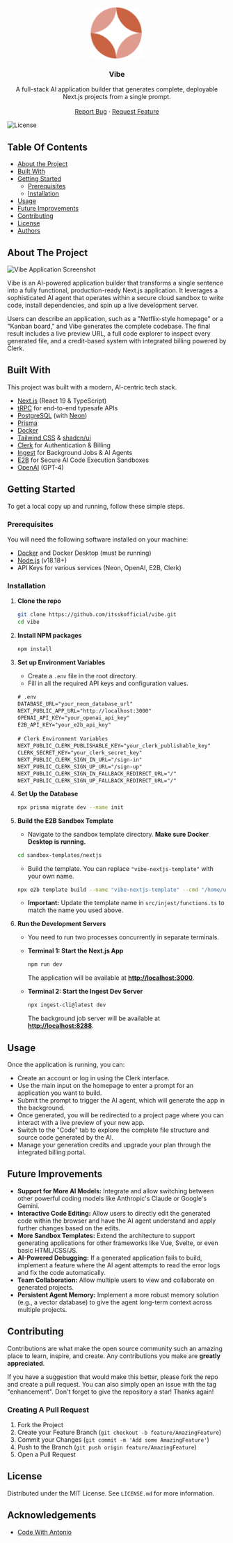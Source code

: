 <br/>
<p align="center">
  <a href="https://github.com/itsskofficial/Agentic-AI">
    <!-- You can replace this with a link to your project logo or a screenshot -->
    <img src="./src/public/logo.svg" alt="Logo" width="120">
  </a>

  <h3 align="center">Vibe</h3>

  <p align="center">
    A full-stack AI application builder that generates complete, deployable Next.js projects from a single prompt.
    <br/>
    <br/>
    <a href="https://github.com/itsskofficial/Agentic-AI/issues">Report Bug</a>
    ·
    <a href="https://github.com/itsskofficial/Agentic-AI/issues">Request Feature</a>
  </p>
</p>

![License](https://img.shields.io/github/license/itsskofficial/Agentic-AI)

## Table Of Contents

-   [About the Project](#about-the-project)
-   [Built With](#built-with)
-   [Getting Started](#getting-started)
    -   [Prerequisites](#prerequisites)
    -   [Installation](#installation)
-   [Usage](#usage)
-   [Future Improvements](#future-improvements)
-   [Contributing](#contributing)
-   [License](#license)
-   [Authors](#authors)

## About The Project

![Vibe Application Screenshot](./screenshot.png)

Vibe is an AI-powered application builder that transforms a single sentence into a fully functional, production-ready Next.js application. It leverages a sophisticated AI agent that operates within a secure cloud sandbox to write code, install dependencies, and spin up a live development server.

Users can describe an application, such as a "Netflix-style homepage" or a "Kanban board," and Vibe generates the complete codebase. The final result includes a live preview URL, a full code explorer to inspect every generated file, and a credit-based system with integrated billing powered by Clerk.

## Built With

This project was built with a modern, AI-centric tech stack.

-   [Next.js](https://nextjs.org/) (React 19 & TypeScript)
-   [tRPC](https://trpc.io/) for end-to-end typesafe APIs
-   [PostgreSQL](https://www.postgresql.org/) (with [Neon](https://neon.tech/))
-   [Prisma](https://www.prisma.io/)
-   [Docker](https://www.docker.com/)
-   [Tailwind CSS](https://tailwindcss.com/) & [shadcn/ui](https://ui.shadcn.com/)
-   [Clerk](https://clerk.com/) for Authentication & Billing
-   [Ingest](https://www.injest.com/) for Background Jobs & AI Agents
-   [E2B](https://e2b.dev/) for Secure AI Code Execution Sandboxes
-   [OpenAI](https://openai.com/) (GPT-4)

## Getting Started

To get a local copy up and running, follow these simple steps.

### Prerequisites

You will need the following software installed on your machine:

-   [Docker](https://www.docker.com/get-started/) and Docker Desktop (must be running)
-   [Node.js](https://nodejs.org/) (v18.18+)
-   API Keys for various services (Neon, OpenAI, E2B, Clerk)

### Installation

1.  **Clone the repo**

    ```sh
    git clone https://github.com/itsskofficial/vibe.git
    cd vibe
    ```

2.  **Install NPM packages**

    ```sh
    npm install
    ```

3.  **Set up Environment Variables**

    -   Create a `.env` file in the root directory.
    -   Fill in all the required API keys and configuration values.

    ```env
    # .env
    DATABASE_URL="your_neon_database_url"
    NEXT_PUBLIC_APP_URL="http://localhost:3000"
    OPENAI_API_KEY="your_openai_api_key"
    E2B_API_KEY="your_e2b_api_key"

    # Clerk Environment Variables
    NEXT_PUBLIC_CLERK_PUBLISHABLE_KEY="your_clerk_publishable_key"
    CLERK_SECRET_KEY="your_clerk_secret_key"
    NEXT_PUBLIC_CLERK_SIGN_IN_URL="/sign-in"
    NEXT_PUBLIC_CLERK_SIGN_UP_URL="/sign-up"
    NEXT_PUBLIC_CLERK_SIGN_IN_FALLBACK_REDIRECT_URL="/"
    NEXT_PUBLIC_CLERK_SIGN_UP_FALLBACK_REDIRECT_URL="/"
    ```

4.  **Set Up the Database**

    ```sh
    npx prisma migrate dev --name init
    ```

5.  **Build the E2B Sandbox Template**

    -   Navigate to the sandbox template directory. **Make sure Docker Desktop is running.**

    ```sh
    cd sandbox-templates/nextjs
    ```

    -   Build the template. You can replace `"vibe-nextjs-template"` with your own name.

    ```sh
    npx e2b template build --name "vibe-nextjs-template" --cmd "/home/user/compile_page.sh"
    ```

    -   **Important:** Update the template name in `src/injest/functions.ts` to match the name you used above.

6.  **Run the Development Servers**

    -   You need to run two processes concurrently in separate terminals.

    -   **Terminal 1: Start the Next.js App**

        ```sh
        npm run dev
        ```

        The application will be available at **[http://localhost:3000](http://localhost:3000)**.

    -   **Terminal 2: Start the Ingest Dev Server**
        ```sh
        npx ingest-cli@latest dev
        ```
        The background job server will be available at **[http://localhost:8288](http://localhost:8288)**.

## Usage

Once the application is running, you can:

-   Create an account or log in using the Clerk interface.
-   Use the main input on the homepage to enter a prompt for an application you want to build.
-   Submit the prompt to trigger the AI agent, which will generate the app in the background.
-   Once generated, you will be redirected to a project page where you can interact with a live preview of your new app.
-   Switch to the "Code" tab to explore the complete file structure and source code generated by the AI.
-   Manage your generation credits and upgrade your plan through the integrated billing portal.

## Future Improvements

-   **Support for More AI Models:** Integrate and allow switching between other powerful coding models like Anthropic's Claude or Google's Gemini.
-   **Interactive Code Editing:** Allow users to directly edit the generated code within the browser and have the AI agent understand and apply further changes based on the edits.
-   **More Sandbox Templates:** Extend the architecture to support generating applications for other frameworks like Vue, Svelte, or even basic HTML/CSS/JS.
-   **AI-Powered Debugging:** If a generated application fails to build, implement a feature where the AI agent attempts to read the error logs and fix the code automatically.
-   **Team Collaboration:** Allow multiple users to view and collaborate on generated projects.
-   **Persistent Agent Memory:** Implement a more robust memory solution (e.g., a vector database) to give the agent long-term context across multiple projects.

## Contributing

Contributions are what make the open source community such an amazing place to learn, inspire, and create. Any contributions you make are **greatly appreciated**.

If you have a suggestion that would make this better, please fork the repo and create a pull request. You can also simply open an issue with the tag "enhancement". Don't forget to give the repository a star! Thanks again!

### Creating A Pull Request

1.  Fork the Project
2.  Create your Feature Branch (`git checkout -b feature/AmazingFeature`)
3.  Commit your Changes (`git commit -m 'Add some AmazingFeature'`)
4.  Push to the Branch (`git push origin feature/AmazingFeature`)
5.  Open a Pull Request

## License

Distributed under the MIT License. See `LICENSE.md` for more information.

## Acknowledgements

* [Code With Antonio](https://www.codewithantonio.com/)